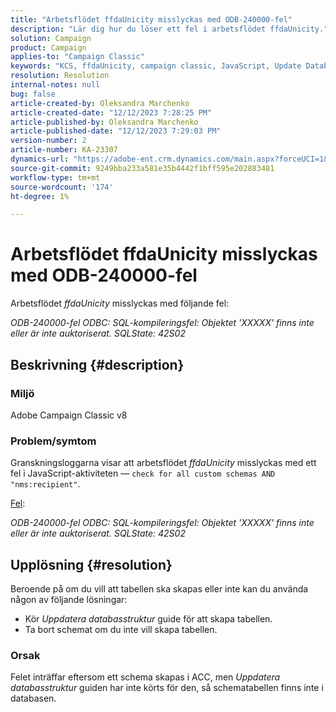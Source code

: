 ```yaml
---
title: "Arbetsflödet ffdaUnicity misslyckas med ODB-240000-fel"
description: "Lär dig hur du löser ett fel i arbetsflödet ffdaUnicity."
solution: Campaign
product: Campaign
applies-to: "Campaign Classic"
keywords: "KCS, ffdaUnicity, campaign classic, JavaScript, Update Database Structure, schema"
resolution: Resolution
internal-notes: null
bug: false
article-created-by: Oleksandra Marchenko
article-created-date: "12/12/2023 7:28:25 PM"
article-published-by: Oleksandra Marchenko
article-published-date: "12/12/2023 7:29:03 PM"
version-number: 2
article-number: KA-23307
dynamics-url: "https://adobe-ent.crm.dynamics.com/main.aspx?forceUCI=1&pagetype=entityrecord&etn=knowledgearticle&id=ffe1d09a-2499-ee11-be37-6045bd0065f9"
source-git-commit: 9249bba233a581e35b4442f1bff595e202883481
workflow-type: tm+mt
source-wordcount: '174'
ht-degree: 1%

---
```


# Arbetsflödet ffdaUnicity misslyckas med ODB-240000-fel


Arbetsflödet *ffdaUnicity* misslyckas med följande fel:

*ODB-240000-fel ODBC: SQL-kompileringsfel: Objektet &#39;XXXXX&#39; finns inte eller är inte auktoriserat. SQLState: 42S02*

## Beskrivning {#description}


### Miljö

Adobe Campaign Classic v8

### Problem/symtom

Granskningsloggarna visar att arbetsflödet *ffdaUnicity* misslyckas med ett fel i JavaScript-aktiviteten — `check for all custom schemas AND "nms:recipient"`.

<u>Fel</u>:

*ODB-240000-fel ODBC: SQL-kompileringsfel: Objektet &#39;XXXXX&#39; finns inte eller är inte auktoriserat. SQLState: 42S02*


## Upplösning {#resolution}


Beroende på om du vill att tabellen ska skapas eller inte kan du använda någon av följande lösningar:

- Kör *Uppdatera databasstruktur* guide för att skapa tabellen.
- Ta bort schemat om du inte vill skapa tabellen.


### Orsak

Felet inträffar eftersom ett schema skapas i ACC, men *Uppdatera databasstruktur* guiden har inte körts för den, så schematabellen finns inte i databasen.
